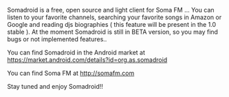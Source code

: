 Somadroid is a free, open source and light client for Soma FM ... You can listen to your favorite channels, searching your favorite songs in Amazon or Google and reading djs biographies ( this feature will be present in the 1.0 stable ). At the moment Somadroid is still in BETA version, so you may find bugs or not implemented features..

You can find Somadroid in the Android market at https://market.android.com/details?id=org.as.somadroid

You can find Soma FM at http://somafm.com

Stay tuned and enjoy Somadroid!!